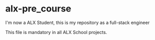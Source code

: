 # alx-pre_course
I'm now a ALX Student, this is my repository as a full-stack engineer

This file is mandatory in all ALX School projects.
